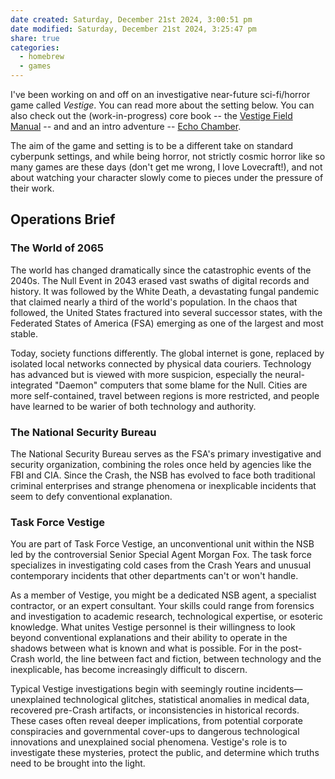 ```yaml
---
date created: Saturday, December 21st 2024, 3:00:51 pm
date modified: Saturday, December 21st 2024, 3:25:47 pm
share: true
categories:
  - homebrew
  - games
---
```


I've been working on and off on an investigative near-future sci-fi/horror game called *Vestige*. You can read more about the setting below. You can also check out the (work-in-progress) core book -- the [Vestige Field Manual](https://www.dropbox.com/scl/fi/t0wm2zg82vonimbrlgehf/vestige-field-manual.pdf?rlkey=4y6e7a51884lr4bomn3n3dias&st=iaiornc3&dl=0) -- and and an intro adventure -- [Echo Chamber](https://www.dropbox.com/scl/fi/f2l8tn1j8scp8m2cdfceo/echo-chamber.pdf?rlkey=108kfl0a2f5rtbaurii6vvjwc&st=uj85yw4j&dl=0).

The aim of the game and setting is to be a different take on standard cyberpunk settings, and while being horror, not strictly cosmic horror like so many games are these days (don't get me wrong, I love Lovecraft!), and not about watching your character slowly come to pieces under the pressure of their work. 

## Operations Brief

### The World of 2065

The world has changed dramatically since the catastrophic events of the 2040s. The Null Event in 2043 erased vast swaths of digital records and history. It was followed by the White Death, a devastating fungal pandemic that claimed nearly a third of the world's population. In the chaos that followed, the United States fractured into several successor states, with the Federated States of America (FSA) emerging as one of the largest and most stable.

Today, society functions differently. The global internet is gone, replaced by isolated local networks connected by physical data couriers. Technology has advanced but is viewed with more suspicion, especially the neural-integrated "Daemon" computers that some blame for the Null. Cities are more self-contained, travel between regions is more restricted, and people have learned to be warier of both technology and authority.

### The National Security Bureau

The National Security Bureau serves as the FSA's primary investigative and security organization, combining the roles once held by agencies like the FBI and CIA. Since the Crash, the NSB has evolved to face both traditional criminal enterprises and strange phenomena or inexplicable incidents that seem to defy conventional explanation.

### Task Force Vestige

You are part of Task Force Vestige, an unconventional unit within the NSB led by the controversial Senior Special Agent Morgan Fox. The task force specializes in investigating cold cases from the Crash Years and unusual contemporary incidents that other departments can't or won't handle. 

As a member of Vestige, you might be a dedicated NSB agent, a specialist contractor, or an expert consultant. Your skills could range from forensics and investigation to academic research, technological expertise, or esoteric knowledge. What unites Vestige personnel is their willingness to look beyond conventional explanations and their ability to operate in the shadows between what is known and what is possible. For in the post-Crash world, the line between fact and fiction, between technology and the inexplicable, has become increasingly difficult to discern.

Typical Vestige investigations begin with seemingly routine incidents—unexplained technological glitches, statistical anomalies in medical data, recovered pre-Crash artifacts, or inconsistencies in historical records. These cases often reveal deeper implications, from potential corporate conspiracies and governmental cover-ups to dangerous technological innovations and unexplained social phenomena. Vestige's role is to investigate these mysteries, protect the public, and determine which truths need to be brought into the light. 